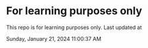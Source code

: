 # For learning purposes only
This repo is for learning purposes only.
Last updated at

Sunday, January 21, 2024 11:00:37 AM

